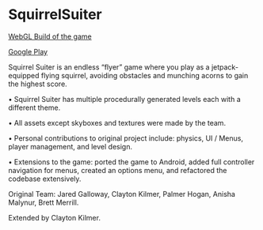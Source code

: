 # SquirrelSuiter

[WebGL Build of the game](https://claytonnighthawk.github.io/SquirrelSuiter/WebGLBuild/index.html)

[Google Play](https://play.google.com/store/apps/details?id=com.Nighthawks.SquirrelSuiter&hl=en_US)

Squirrel Suiter is an endless “flyer” game where you play as a jetpack-equipped flying squirrel, avoiding obstacles and munching acorns to gain the highest score.

•	Squirrel Suiter has multiple procedurally generated levels each with a different theme. 

• All assets except skyboxes and textures were made by the team.

•	Personal contributions to original project include: physics, UI / Menus, player management, and level design.

•	Extensions to the game: ported the game to Android, added full controller navigation for menus, created an options menu, and refactored the codebase extensively.

Original Team: Jared Galloway, Clayton Kilmer, Palmer Hogan, Anisha Malynur, Brett Merrill. 

Extended by Clayton Kilmer.
